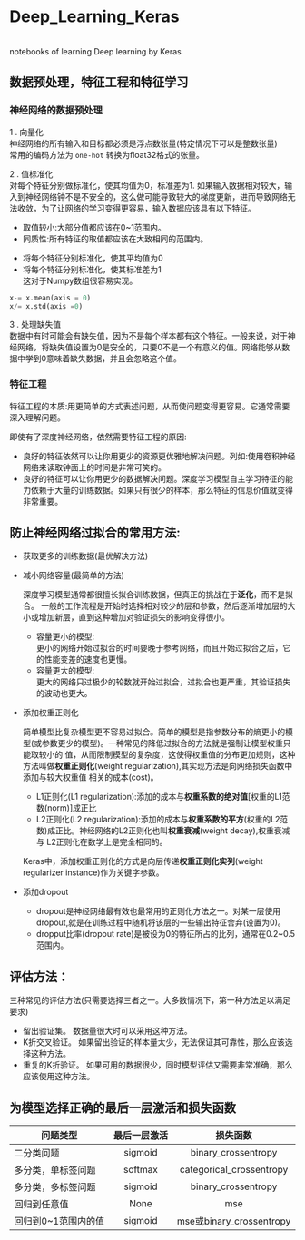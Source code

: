 # Deep_Learning_Keras
<br>notebooks of learning Deep learning by Keras


## 数据预处理，特征工程和特征学习
### 神经网络的数据预处理

1 . 向量化  
神经网络的所有输入和目标都必须是浮点数张量(特定情况下可以是整数张量)  
常用的编码方法为 `one-hot` 转换为float32格式的张量。  

2 . 值标准化  
对每个特征分别做标准化，使其均值为0，标准差为1.
如果输入数据相对较大，输入到神经网络钟不是不安全的，这么做可能导致较大的梯度更新，进而导致网络无法收敛，为了让网络的学习变得更容易，输入数据应该具有以下特征。
 * 取值较小:大部分值都应该在0~1范围内。  
 * 同质性:所有特征的取值都应该在大致相同的范围内。  
  - 将每个特征分别标准化，使其平均值为0
  - 将每个特征分别标准化，使其标准差为1  
  这对于Numpy数组很容易实现。
  ```Python
  x-= x.mean(axis = 0)  
  x/= x.std(axis =0) 
  ```
3 . 处理缺失值  
数据中有时可能会有缺失值，因为不是每个样本都有这个特征。一般来说，对于神经网络，将缺失值设置为0是安全的，只要0不是一个有意义的值。网络能够从数据中学到0意味着缺失数据，并且会忽略这个值。  

### 特征工程

特征工程的本质:用更简单的方式表述问题，从而使问题变得更容易。它通常需要深入理解问题。

即使有了深度神经网络，依然需要特征工程的原因:
* 良好的特征依然可以让你用更少的资源更优雅地解决问题。列如:使用卷积神经网络来读取钟面上的时间是非常可笑的。
* 良好的特征可以让你用更少的数据解决问题。深度学习模型自主学习特征的能力依赖于大量的训练数据。如果只有很少的样本，那么特征的信息价值就变得非常重要。

## 防止神经网络过拟合的常用方法:
* 获取更多的训练数据(最优解决方法)

* 减小网络容量(最简单的方法)  

  深度学习模型通常都很擅长拟合训练数据，但真正的挑战在于**泛化**，而不是拟合。 
  一般的工作流程是开始时选择相对较少的层和参数，然后逐渐增加层的大小或增加新层，直到这种增加对验证损失的影响变得很小。  
  - 容量更小的模型:  
    更小的网络开始过拟合的时间要晚于参考网络，而且开始过拟合之后，它的性能变差的速度也更慢。
  - 容量更大的模型:   
    更大的网络只过极少的轮数就开始过拟合，过拟合也更严重，其验证损失的波动也更大。  
    
* 添加权重正则化  

  简单模型比复杂模型更不容易过拟合。简单的模型是指参数分布的熵更小的模型(或参数更少的模型)。一种常见的降低过拟合的方法就是强制让模型权重只能取较小的     值，从而限制模型的复杂度，这使得权重值的分布更加规则，这种方法叫做**权重正则化**(weight regularization),其实现方法是向网络损失函数中添加与较大权重值   相关的成本(cost)。  
  
  - L1正则化(L1 regularization):添加的成本与**权重系数的绝对值**[权重的L1范数(norm)]成正比
  - L2正则化(L2 regularization):添加的成本与**权重系数的平方**(权重的L2范数)成正比。神经网络的L2正则化也叫**权重衰减**(weight decay),权重衰减与     L2正则化在数学上是完全相同的。  
  
  Keras中，添加权重正则化的方式是向层传递**权重正则化实列**(weight regularizer instance)作为关键字参数。  
  
* 添加dropout

  - dropout是神经网络最有效也最常用的正则化方法之一。对某一层使用dropout,就是在训练过程中随机将该层的一些输出特征舍弃(设置为0)。  
  - dropput比率(dropout rate)是被设为0的特征所占的比列，通常在0.2~0.5范围内。
  
## 评估方法：  
三种常见的评估方法(只需要选择三者之一。大多数情况下，第一种方法足以满足要求)

* 留出验证集。 数据量很大时可以采用这种方法。  
* K折交叉验证。 如果留出验证的样本量太少，无法保证其可靠性，那么应该选择这种方法。  
* 重复的K折验证。 如果可用的数据很少，同时模型评估又需要非常准确，那么应该使用这种方法。  

## 为模型选择正确的最后一层激活和损失函数

  **问题类型**             | **最后一层激活**            |  **损失函数**  
 --------               | :-----------:           | :-----------: 
 二分类问题              |sigmoid                  | binary_crossentropy  
 多分类，单标签问题       |softmax                  | categorical_crossentropy  
 多分类，多标签问题       |sigmoid                  | binary_crossentropy  
 回归到任意值             |None                     | mse  
 回归到0~1范围内的值      |sigmoid                  | mse或binary_crossentropy

 
 


